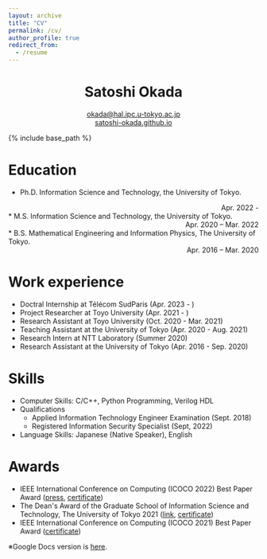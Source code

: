 ```yaml
---
layout: archive
title: "CV"
permalink: /cv/
author_profile: true
redirect_from:
  - /resume
---
```


<h1 align="center">Satoshi Okada</h1>
<p 
align="center"> 
<a href="mailto:okada@hal.ipc.u-tokyo.ac.jp?Subject=From%20github%20page" target="_top">okada@hal.ipc.u-tokyo.ac.jp</a> 
<br>
<a href="https://satoshi-okada.github.io">satoshi-okada.github.io</a> 
</p>

{% include base_path %}

Education
======
* Ph.D. Information Science and Technology, the University of Tokyo. 
 <div style="text-align: right;">Apr. 2022 - </div>
* M.S. Information Science and Technology, the University of Tokyo. 
 <div style="text-align: right;">Apr. 2020 – Mar. 2022</div>
* B.S. Mathematical Engineering and Information Physics, The University of Tokyo. 
 <div style="text-align: right;">Apr. 2016 – Mar. 2020</div>

Work experience
======
* Doctral Internship at Télécom SudParis (Apr. 2023 - )
* Project Researcher at Toyo University (Apr. 2021 - )
* Research Assistant at Toyo University (Oct. 2020 - Mar. 2021)
* Teaching Assistant at the University of Tokyo (Apr. 2020 - Aug. 2021)
* Research Intern at NTT Laboratory (Summer 2020)
* Research Assistant at the University of Tokyo (Apr. 2016 - Sep. 2020)

  
Skills
======
* Computer Skills: C/C++, Python Programming, Verilog HDL
* Qualifications
  * Applied Information Technology Engineer Examination (Sept. 2018)
  * Registered Information Security Specialist (Sept, 2022)
* Language Skills: Japanese (Native Speaker), English

  
Awards
======
* IEEE International Conference on Computing (ICOCO 2022) Best Paper Award ([press](https://www.toyo.ac.jp/news/academics/faculty/iniad/20221205_mitsunaga/), [certificate](https://drive.google.com/file/d/1pLn_fmFZiTvTeLx4KKrOQIeks4-obpdn/view?usp=sharing))
* The Dean's Award of the Graduate School of Information Science and Technology, The University of Tokyo 2021 ([link](https://www.i.u-tokyo.ac.jp/news/topics/2022/202203291996_e.shtml), [certificate](https://drive.google.com/file/d/1eoMm52v1lcMn1rp00no2AJo7eglNjwYk/view?usp=sharing))
* IEEE International Conference on Computing (ICOCO 2021) Best Paper Award ([certificate](https://drive.google.com/file/d/1oHUZronXfBRfpRGQ9DjQTKgyU84iZ8Wp/view?usp=sharing))

※Google Docs version is [here](https://docs.google.com/document/d/1Mvuw-wWkRhpoLjNGpZQyfvHkmiwb60h2BmJndrPycsM/edit?usp=sharing).
